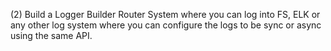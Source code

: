 (2) Build a Logger Builder Router System where you can log into FS, ELK or any other log system where you can configure the logs to be sync or async using the same API.
